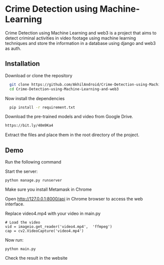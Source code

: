 
# Crime Detection using Machine-Learning
Crime Detection using Machine Learning and web3 is a project that aims to detect criminal activities in video footage using machine learning techniques and store the information in a database using django and web3 as auth.



## Installation


 Download or clone the repository
```bash
  git clone https://github.com/AkhilAndroid/Crime-Detection-using-Machine-Learning.git
  cd Crime-Detection-using-Machine-Learning-and-web3
```
Now install the dependencies 
```bash
  pip install -r requirement.txt
```
Download the pre-trained models and video from Google Drive.  
```bash
https://bit.ly/40m9Ka4
```
Extract the files and place them in the root directory of the project.


## Demo
Run the following command 

Start the server:
```
python manage.py runserver
```
Make sure you install Metamask in Chrome

Open http://127.0.0.1:8000/api in Chrome browser to access the web interface.

Replace video4.mp4 with your video in main.py
```
# Load the video
vid = imageio.get_reader('video4.mp4',  'ffmpeg')
cap = cv2.VideoCapture('video4.mp4')
```

Now run:
```
python main.py
```

Check the result in the website
